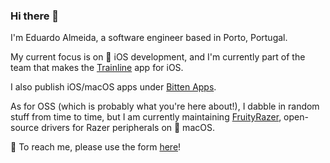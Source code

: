 ### Hi there 👋

I'm Eduardo Almeida, a software engineer based in Porto, Portugal.

My current focus is on 📱 iOS development, and I'm currently part of the team that makes the [Trainline](https://trainline.com) app for iOS.

I also publish iOS/macOS apps under [Bitten Apps](https://bitten.app).

As for OSS (which is probably what you're here about!), I dabble in random stuff from time to time, but I am currently maintaining [FruityRazer](https://github.com/FruityRazer), open-source drivers for Razer peripherals on 🍎 macOS.

💬 To reach me, please use the form [here](https://eduardo.engineer/contact)!

<!--
**edualm/edualm** is a ✨ _special_ ✨ repository because its `README.md` (this file) appears on your GitHub profile.

Here are some ideas to get you started:

- 🔭 I’m currently working on ...
- 🌱 I’m currently learning ...
- 👯 I’m looking to collaborate on ...
- 🤔 I’m looking for help with ...
- 💬 Ask me about ...
- 📫 How to reach me: ...
- 😄 Pronouns: ...
- ⚡ Fun fact: ...
-->

